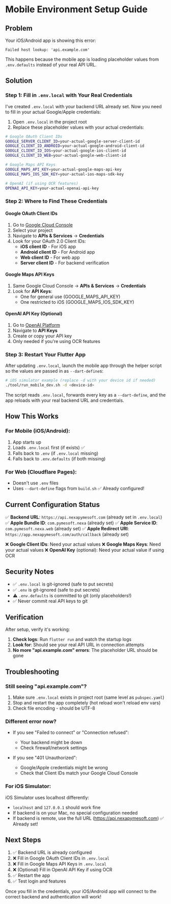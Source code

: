 # Mobile Environment Setup Guide

## Problem

Your iOS/Android app is showing this error:
```
Failed host lookup: 'api.example.com'
```

This happens because the mobile app is loading placeholder values from `.env.defaults` instead of your real API URL.

## Solution

### Step 1: Fill in `.env.local` with Your Real Credentials

I've created `.env.local` with your backend URL already set. Now you need to fill in your actual Google/Apple credentials:

1. Open `.env.local` in the project root
2. Replace these placeholder values with your actual credentials:

```bash
# Google OAuth Client IDs
GOOGLE_SERVER_CLIENT_ID=your-actual-google-server-client-id
GOOGLE_CLIENT_ID_ANDROID=your-actual-google-android-client-id
GOOGLE_CLIENT_ID_IOS=your-actual-google-ios-client-id
GOOGLE_CLIENT_ID_WEB=your-actual-google-web-client-id

# Google Maps API Keys
GOOGLE_MAPS_API_KEY=your-actual-google-maps-api-key
GOOGLE_MAPS_IOS_SDK_KEY=your-actual-ios-maps-sdk-key

# OpenAI (if using OCR features)
OPENAI_API_KEY=your-actual-openai-api-key
```

### Step 2: Where to Find These Credentials

#### Google OAuth Client IDs
1. Go to [Google Cloud Console](https://console.cloud.google.com)
2. Select your project
3. Navigate to **APIs & Services** → **Credentials**
4. Look for your OAuth 2.0 Client IDs:
   - **iOS client ID** - For iOS app
   - **Android client ID** - For Android app
   - **Web client ID** - For web app
   - **Server client ID** - For backend verification

#### Google Maps API Keys
1. Same Google Cloud Console → **APIs & Services** → **Credentials**
2. Look for **API Keys**:
   - One for general use (GOOGLE_MAPS_API_KEY)
   - One restricted to iOS (GOOGLE_MAPS_IOS_SDK_KEY)

#### OpenAI API Key (Optional)
1. Go to [OpenAI Platform](https://platform.openai.com)
2. Navigate to **API Keys**
3. Create or copy your API key
4. Only needed if you're using OCR features

### Step 3: Restart Your Flutter App

After updating `.env.local`, launch the mobile app through the helper script so the values
are passed in as `--dart-define`s:

```bash
# iOS simulator example (replace -d with your device id if needed)
./tool/run_mobile_dev.sh -d <device-id>
```

The script reads `.env.local`, forwards every key as a `--dart-define`, and the app reloads
with your real backend URL and credentials.

## How This Works

### For Mobile (iOS/Android):
1. App starts up
2. Loads `.env.local` first (if exists) ✅
3. Falls back to `.env` (if `.env.local` missing)
4. Falls back to `.env.defaults` (if both missing)

### For Web (Cloudflare Pages):
- Doesn't use `.env` files
- Uses `--dart-define` flags from `build.sh` ✅ Already configured!

## Current Configuration Status

✅ **Backend URL**: `https://api.nexapymesoft.com` (already set in `.env.local`)
✅ **Apple Bundle ID**: `com.pymesoft.nexa` (already set)
✅ **Apple Service ID**: `com.pymesoft.nexa.web` (already set)
✅ **Apple Redirect URI**: `https://app.nexapymesoft.com/auth/callback` (already set)

❌ **Google Client IDs**: Need your actual values
❌ **Google Maps Keys**: Need your actual values
❌ **OpenAI Key** (optional): Need your actual value if using OCR

## Security Notes

- ✅ `.env.local` is git-ignored (safe to put secrets)
- ✅ `.env` is git-ignored (safe to put secrets)
- ⚠️ `.env.defaults` is committed to git (only placeholders!)
- ✅ Never commit real API keys to git

## Verification

After setup, verify it's working:

1. **Check logs**: Run `flutter run` and watch the startup logs
2. **Look for**: Should see your real API URL in connection attempts
3. **No more "api.example.com" errors**: The placeholder URL should be gone

## Troubleshooting

### Still seeing "api.example.com"?

1. Make sure `.env.local` exists in project root (same level as `pubspec.yaml`)
2. Stop and restart the app completely (hot reload won't reload env vars)
3. Check file encoding - should be UTF-8

### Different error now?

- If you see "Failed to connect" or "Connection refused":
  - Your backend might be down
  - Check firewall/network settings

- If you see "401 Unauthorized":
  - Google/Apple credentials might be wrong
  - Check that Client IDs match your Google Cloud Console

### For iOS Simulator:

iOS Simulator uses localhost differently:
- `localhost` and `127.0.0.1` should work fine
- If backend is on your Mac, no special configuration needed
- If backend is remote, use the full URL (https://api.nexapymesoft.com) ✅ Already set!

## Next Steps

1. ✅ Backend URL is already configured
2. ❌ Fill in Google OAuth Client IDs in `.env.local`
3. ❌ Fill in Google Maps API Keys in `.env.local`
4. ❌ (Optional) Fill in OpenAI API Key if using OCR
5. ✅ Restart the app
6. ✅ Test login and features

Once you fill in the credentials, your iOS/Android app will connect to the correct backend and authentication will work!
